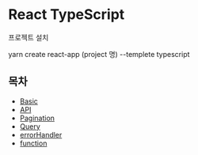 # React TypeScript

프로젝트 설치

yarn create react-app (project 명) --templete typescript

## 목차

- [Basic](https://github.com/hubdnclsw/react-typescript-study/blob/main/GitBook/basic.md)
- [API](https://github.com/hubdnclsw/react-typescript-study/blob/main/GitBook/api.md)
- [Pagination](https://github.com/hubdnclsw/react-typescript-study/blob/main/GitBook/pagination.md)
- [Query](https://github.com/hubdnclsw/react-typescript-study/blob/main/GitBook/query.md)
- [errorHandler](https://github.com/hubdnclsw/react-typescript-study/blob/main/GitBook/errorHandler.md)
- [function](https://github.com/hubdnclsw/react-typescript-study/blob/main/GitBook/function.md)
